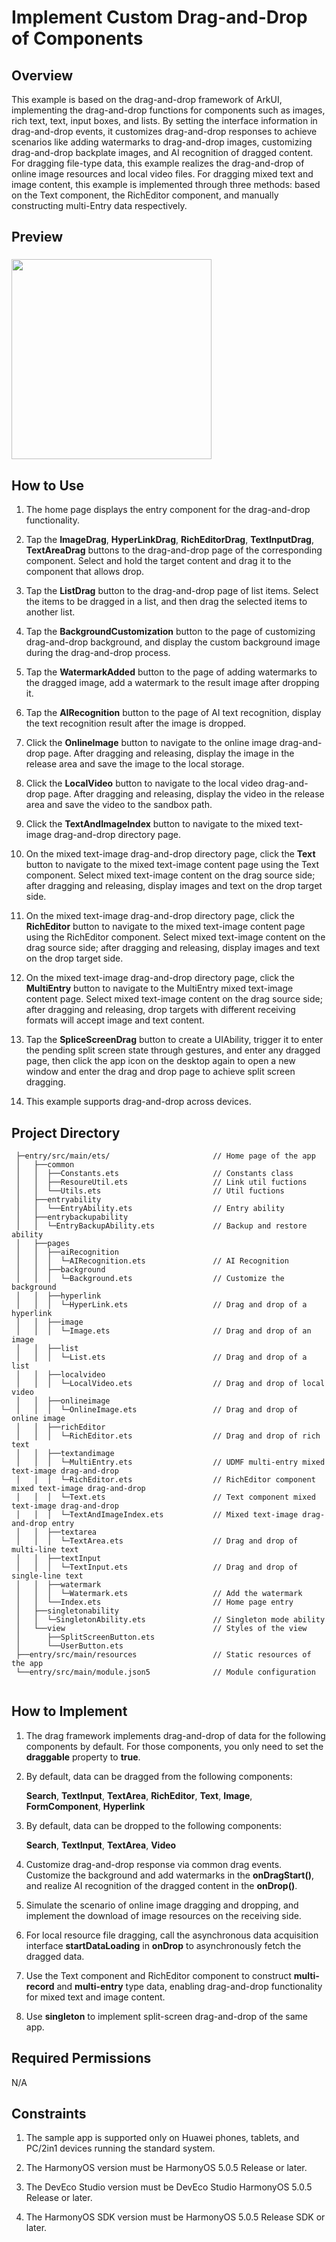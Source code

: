 # Implement Custom Drag-and-Drop of Components

## Overview


This example is based on the drag-and-drop framework of ArkUI, implementing the drag-and-drop functions for components such as images, rich text, text, input boxes, and lists. By setting the interface information in drag-and-drop events, it customizes drag-and-drop responses to achieve scenarios like adding watermarks to drag-and-drop images, customizing drag-and-drop backplate images, and AI recognition of dragged content. For dragging file-type data, this example realizes the drag-and-drop of online image resources and local video files. For dragging mixed text and image content, this example is implemented through three methods: based on the Text component, the RichEditor component, and manually constructing multi-Entry data respectively.

## Preview

###     

<img src = './screenshots/start.png' width = '320'>

## How to Use

1. The home page displays the entry component for the drag-and-drop functionality.

2. Tap the **ImageDrag**, **HyperLinkDrag**, **RichEditorDrag**, **TextInputDrag**, **TextAreaDrag** buttons to the
   drag-and-drop page of the corresponding component. Select and hold the target content and drag it
   to the component that allows drop.

3. Tap the **ListDrag** button to the drag-and-drop page of list items. Select the items to be dragged in a list, and
   then drag the selected items to another list.

4. Tap the **BackgroundCustomization** button to the page of customizing drag-and-drop background, and display the
   custom background image during the drag-and-drop process.

5. Tap the **WatermarkAdded** button to the page of adding watermarks to the dragged image, add a watermark to the
   result image after dropping it.

6. Tap the **AIRecognition** button to the page of AI text recognition, display the text recognition result after the
   image is dropped.

7. Click the **OnlineImage** button to navigate to the online image drag-and-drop page. After dragging and releasing, display the image in the release area and save the image to the local storage.

8. Click the **LocalVideo** button to navigate to the local video drag-and-drop page. After dragging and releasing, display the video in the release area and save the video to the sandbox path.

9. Click the **TextAndImageIndex** button to navigate to the mixed text-image drag-and-drop directory page.

10. On the mixed text-image drag-and-drop directory page, click the **Text** button to navigate to the mixed text-image content page using the Text component. Select mixed text-image content on the drag source side; after dragging and releasing, display images and text on the drop target side.

11. On the mixed text-image drag-and-drop directory page, click the **RichEditor** button to navigate to the mixed text-image content page using the RichEditor component. Select mixed text-image content on the drag source side; after dragging and releasing, display images and text on the drop target side.

12. On the mixed text-image drag-and-drop directory page, click the **MultiEntry** button to navigate to the MultiEntry mixed text-image content page. Select mixed text-image content on the drag source side; after dragging and releasing, drop targets with different receiving formats will accept image and text content.

13. Tap the **SpliceScreenDrag** button to create a UIAbility, trigger it to enter the pending split screen state through
   gestures, and enter any dragged page, then click the app icon on the desktop again to open a new window and enter the
   drag and drop page to achieve split screen dragging.

14. This example supports drag-and-drop across devices.

## Project Directory

```
 ├─entry/src/main/ets/                       // Home page of the app
 │   ├──common   
 │   │  ├──Constants.ets                     // Constants class     
 │   │  ├──ResoureUtil.ets                   // Link util fuctions
 │   │  └──Utils.ets                         // Util fuctions      
 │   ├──entryability
 │   │  └──EntryAbility.ets                  // Entry ability
 │   ├──entrybackupability
 │   │  └─EntryBackupAbility.ets             // Backup and restore ability
 │   ├──pages
 │   │  ├──aiRecognition
 │   │  │  └─AIRecognition.ets               // AI Recognition
 │   │  ├──background
 │   │  │  └─Background.ets                  // Customize the background                     
 │   │  ├──hyperlink
 │   │  │  └─HyperLink.ets                   // Drag and drop of a hyperlink        
 │   │  ├──image
 │   │  │  └─Image.ets                       // Drag and drop of an image       
 │   │  ├──list
 │   │  │  └─List.ets                        // Drag and drop of a list
 │   │  ├──localvideo
 │   │  │  └─LocalVideo.ets                  // Drag and drop of local video
 │   │  ├──onlineimage
 │   │  │  └─OnlineImage.ets                 // Drag and drop of online image
 │   │  ├──richEditor
 │   │  │  └─RichEditor.ets                  // Drag and drop of rich text
 │   │  ├──textandimage
 │   │  │  └─MultiEntry.ets                  // UDMF multi-entry mixed text-image drag-and-drop
 │   │  │  └─RichEditor.ets                  // RichEditor component mixed text-image drag-and-drop
 │   │  │  └─Text.ets                        // Text component mixed text-image drag-and-drop
 │   │  │  └─TextAndImageIndex.ets           // Mixed text-image drag-and-drop entry     
 │   │  ├──textarea
 │   │  │  └─TextArea.ets                    // Drag and drop of multi-line text
 │   │  ├──textInput
 │   │  │  └─TextInput.ets                   // Drag and drop of single-line text
 │   │  ├──watermark
 │   │  │  └─Watermark.ets                   // Add the watermark 
 │   │  └──Index.ets                         // Home page entry
 │   ├──singletonability
 │   │  └─SingletonAbility.ets               // Singleton mode ability
 │   └──view                                 // Styles of the view
 │      ├──SplitScreenButton.ets  
 │      └──UserButton.ets
 ├──entry/src/main/resources                 // Static resources of the app
 └──entry/src/main/module.json5              // Module configuration
 
```

## How to Implement

1. The drag framework implements drag-and-drop of data for the following components by default. For those components,
   you only need to set the **draggable** property to **true**.

2. By default, data can be dragged from the following components:

   **Search**, **TextInput**, **TextArea**, **RichEditor**, **Text**, **Image**, **FormComponent**, **Hyperlink**

3. By default, data can be dropped to the following components:

   **Search**, **TextInput**, **TextArea**, **Video**

4. Customize drag-and-drop response via common drag events. Customize the background and add watermarks in the **onDragStart()**, and realize AI recognition of the dragged content in the **onDrop()**.

5. Simulate the scenario of online image dragging and dropping, and implement the download of image resources on the receiving side.

6. For local resource file dragging, call the asynchronous data acquisition interface **startDataLoading** in **onDrop** to asynchronously fetch the dragged data.

7. Use the Text component and RichEditor component to construct **multi-record** and **multi-entry** type data, enabling drag-and-drop functionality for mixed text and image content.

8. Use **singleton** to implement split-screen drag-and-drop of the same app.


## Required Permissions

N/A

## Constraints

1. The sample app is supported only on Huawei phones, tablets, and PC/2in1 devices running the standard system.

2. The HarmonyOS version must be HarmonyOS 5.0.5 Release or later.

3. The DevEco Studio version must be DevEco Studio HarmonyOS 5.0.5 Release or later.

4. The HarmonyOS SDK version must be HarmonyOS 5.0.5 Release SDK or later.